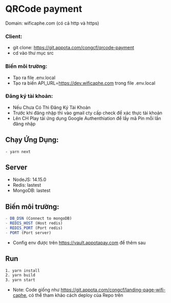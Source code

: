 # QRCode payment
Domain: wificaphe.com (có cả http và https)

### Client:
 - git clone: https://git.appota.com/congcf/qrcode-payment
 - cd vào thư mục src
### Biến môi trường:
 - Tạo ra file .env.local 
 - Tạo ra biến API_URL=https://dev.wificaphe.com trong file .env.local

### Đăng ký tài khoản:
 - Nếu Chưa Có Thì Đăng Ký Tài Khoản
 - Trước khi đăng nhập thì vào gmail cty cấp check để xác thực tài khoản
 - Lên CH Play tải ứng dụng Google Authenthiation để lấy mã Pin mỗi lần đăng nhập 
## Chạy Ứng Dụng:
    - yarn next
## Server
 - NodeJS: 14.15.0
 - Redis: lastest
 - MongoDB: lastest

## Biến môi trường:

```jsx
- DB_DSN (Connect to mongoDB)
- REDIS_HOST (Host redis)
- REDIS_PORT (Port redis)
- PORT (Port server)
```
- Config env được trên https://vault.appotapay.com để thêm sau

## Run
```bash
1. yarn install
2. yarn build
3. yarn start
```

- Note: Code giống như https://git.appota.com/congcf/landing-page-wifi-caphe, có thể tham khảo cách deploy của Repo trên
